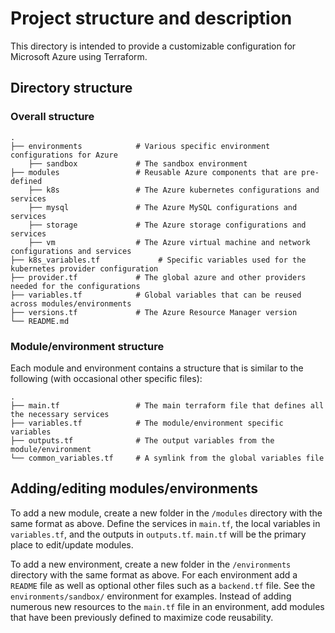 # Project structure and description

This directory is intended to provide a customizable configuration for Microsoft Azure using Terraform.

## Directory structure

### Overall structure
    .
    ├── environments            # Various specific environment configurations for Azure
        ├── sandbox             # The sandbox environment
    ├── modules                 # Reusable Azure components that are pre-defined
        ├── k8s                 # The Azure kubernetes configurations and services
        ├── mysql               # The Azure MySQL configurations and services
        ├── storage             # The Azure storage configurations and services
        ├── vm                  # The Azure virtual machine and network configurations and services
    ├── k8s_variables.tf             # Specific variables used for the kubernetes provider configuration
    ├── provider.tf             # The global azure and other providers needed for the configurations
    ├── variables.tf            # Global variables that can be reused across modules/environments
    ├── versions.tf             # The Azure Resource Manager version
    └── README.md

### Module/environment structure

Each module and environment contains a structure that is similar to the following (with occasional other specific files):

    .
    ├── main.tf                 # The main terraform file that defines all the necessary services
    ├── variables.tf            # The module/environment specific variables
    ├── outputs.tf              # The output variables from the module/environment
    └── common_variables.tf     # A symlink from the global variables file

## Adding/editing modules/environments

To add a new module, create a new folder in the `/modules` directory with the same format as above. Define the services in `main.tf`, the local variables in `variables.tf`, and the outputs in `outputs.tf`. `main.tf` will be the primary place to edit/update modules. 

To add a new environment, create a new folder in the `/environments` directory with the same format as above. For each environment add a `README` file as well as optional other files such as a `backend.tf` file. See the `environments/sandbox/` environment for examples. Instead of adding numerous new resources to the `main.tf` file in an environment, add modules that have been previously defined to maximize code reusability.